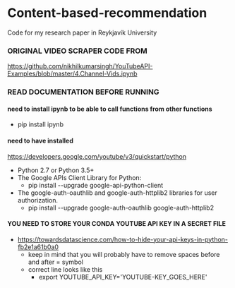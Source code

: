 # Content-based-recommendation
Code for my research paper in Reykjavík University

### ORIGINAL VIDEO SCRAPER CODE FROM
https://github.com/nikhilkumarsingh/YouTubeAPI-Examples/blob/master/4.Channel-Vids.ipynb

### READ DOCUMENTATION BEFORE RUNNING

#### need to install ipynb to be able to call functions from other functions
- pip install ipynb


#### need to have installed
https://developers.google.com/youtube/v3/quickstart/python
- Python 2.7 or Python 3.5+
- The Google APIs Client Library for Python:
    - pip install --upgrade google-api-python-client
- The google-auth-oauthlib and google-auth-httplib2 libraries for user authorization.
    - pip install --upgrade google-auth-oauthlib google-auth-httplib2
    
#### YOU NEED TO STORE YOUR CONDA YOUTUBE API KEY IN A SECRET FILE
- https://towardsdatascience.com/how-to-hide-your-api-keys-in-python-fb2e1a61b0a0
    - keep in mind that you will probably have to remove spaces before and after = symbol 
    - correct line looks like this
        - export YOUTUBE_API_KEY='YOUTUBE-KEY_GOES_HERE'
